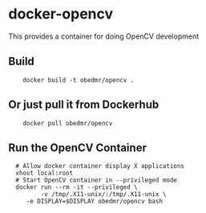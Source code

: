 docker-opencv
=============
This provides a container for doing OpenCV development

Build
-----
```
    docker build -t obedmr/opencv .
```

Or just pull it from Dockerhub
------------------------------
```
    docker pull obedmr/opencv
```

Run the OpenCV Container
------------------------
```
  # Allow docker container display X applications
  xhost local:root
  # Start OpenCV container in --privileged mode
  docker run --rm -it --privileged \
         -v /tmp/.X11-unix/:/tmp/.X11-unix \
	 -e DISPLAY=$DISPLAY obedmr/opencv bash

```

